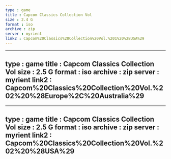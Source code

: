 ```yaml
---
type : game
title : Capcom Classics Collection Vol
size : 2.4 G
format : iso
archive : zip
server : myrient
link2 : Capcom%20Classics%20Collection%20Vol.%201%20%28USA%29
---
```

---
type : game
title : Capcom Classics Collection Vol
size : 2.5 G
format : iso
archive : zip
server : myrient
link2 : Capcom%20Classics%20Collection%20Vol.%202%20%28Europe%2C%20Australia%29
---
---
type : game
title : Capcom Classics Collection Vol
size : 2.5 G
format : iso
archive : zip
server : myrient
link2 : Capcom%20Classics%20Collection%20Vol.%202%20%28USA%29
---
